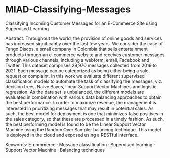 # MIAD-Classifying-Messages

Classifying Incoming Customer Messages for an E-Commerce Site using Supervised Learning

Abstract. 
Throughout the world, the provision of online goods and services
has increased significantly over the last few years. We consider the
case of Tango Discos, a small company in Colombia that sells entertainment
products through an e-commerce website and receives customer
messages through various channels, including a webform, email, Facebook
and Twitter. This dataset comprises 29,970 messages collected from
2019 to 2021. Each message can be categorized as being either being a
sale, request or complaint. In this work we evaluate different supervised
classification models to automate the task of classifying the messages,
viz. decision trees, Naive Bayes, linear Support Vector Machines and
logistic regression. As the data set is unbalanced, the different models
are evaluated in combination with various data balancing approaches to
obtain the best performance. In order to maximize revenue, the management
is interested in prioritizing messages that may result in potential
sales. As such, the best model for deployment is one that minimizes false
positives in the sales category, so that these are processed in a timely
fashion. As such, the best performing model is found to be the Linear
Support Vector Machine using the Random Over Sampler balancing technique.
This model is deployed in the cloud and exposed using a RESTful
interface.

Keywords: E-commerce · Message classification · Supervised learning
· Support Vector Machine · Balancing techniques